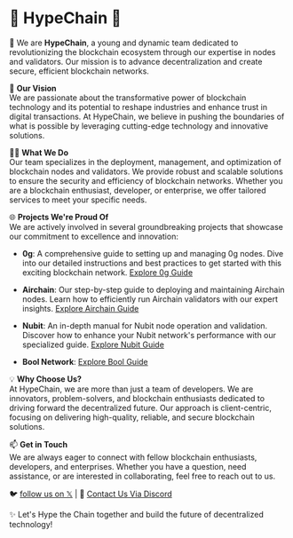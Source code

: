 # 🌟 **HypeChain** 🌟

🚀 We are **HypeChain**, a young and dynamic team dedicated to revolutionizing the blockchain ecosystem through our expertise in nodes and validators. Our mission is to advance decentralization and create secure, efficient blockchain networks.

🔗 **Our Vision**  
We are passionate about the transformative power of blockchain technology and its potential to reshape industries and enhance trust in digital transactions. At HypeChain, we believe in pushing the boundaries of what is possible by leveraging cutting-edge technology and innovative solutions.

👩‍💻 **What We Do**  
Our team specializes in the deployment, management, and optimization of blockchain nodes and validators. We provide robust and scalable solutions to ensure the security and efficiency of blockchain networks. Whether you are a blockchain enthusiast, developer, or enterprise, we offer tailored services to meet your specific needs.

🌐 **Projects We're Proud Of**  
We are actively involved in several groundbreaking projects that showcase our commitment to excellence and innovation:

- **0g**: A comprehensive guide to setting up and managing 0g nodes. Dive into our detailed instructions and best practices to get started with this exciting blockchain network. [Explore 0g Guide](https://github.com/hypechain/guides/tree/main/0g-guide/README.MD)
  
- **Airchain**: Our step-by-step guide to deploying and maintaining Airchain nodes. Learn how to efficiently run Airchain validators with our expert insights. [Explore Airchain Guide](https://github.com/hypechain/guides/tree/main/airchain-guide/README.md)
  
- **Nubit**: An in-depth manual for Nubit node operation and validation. Discover how to enhance your Nubit network's performance with our specialized guide. [Explore Nubit Guide](https://github.com/hypechain/guides/blob/main/nubit/README.MD)
  
- **Bool Network**: [Explore Bool Guide]()

💡 **Why Choose Us?**  
At HypeChain, we are more than just a team of developers. We are innovators, problem-solvers, and blockchain enthusiasts dedicated to driving forward the decentralized future. Our approach is client-centric, focusing on delivering high-quality, reliable, and secure blockchain solutions.

📫 **Get in Touch**  
We are always eager to connect with fellow blockchain enthusiasts, developers, and enterprises. Whether you have a question, need assistance, or are interested in collaborating, feel free to reach out to us.

🐦 [follow us on 𝕏](https://x.com/hype_chain) | 📧 [Contact Us Via Discord](https://discord.com/users/846802439742029855)

✨ Let's Hype the Chain together and build the future of decentralized technology!
